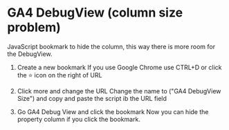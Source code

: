 # GA4 DebugView (column size problem)

JavaScript bookmark to hide the column, this way there is more room for the DebugView.

1. Create a new bookmark
If you use Google Chrome use CTRL+D or click the ⭐️ icon on the right of URL

2. Click more and change the URL
Change the name to ("GA4 DebugView Size") and copy and paste the script ib the URL field

3. Go GA4 Debug View and click the bookmark
Now you can hide the property column if you click the bookmark.
